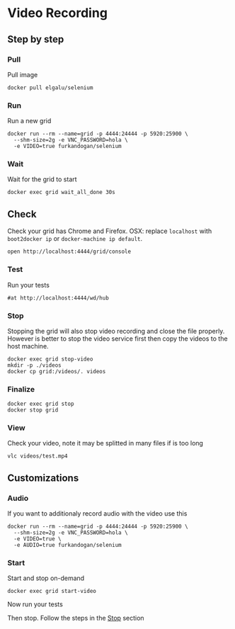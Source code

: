 # Video Recording

## Step by step

### Pull
Pull image

    docker pull elgalu/selenium

### Run
Run a new grid

    docker run --rm --name=grid -p 4444:24444 -p 5920:25900 \
      --shm-size=2g -e VNC_PASSWORD=hola \
      -e VIDEO=true furkandogan/selenium

### Wait
Wait for the grid to start

    docker exec grid wait_all_done 30s

## Check
Check your grid has Chrome and Firefox.
OSX: replace `localhost` with `boot2docker ip` or `docker-machine ip default`.

    open http://localhost:4444/grid/console

### Test
Run your tests

    #at http://localhost:4444/wd/hub

### Stop
Stopping the grid will also stop video recording and close the file properly.
However is better to stop the video service first then copy the videos to the host machine.

    docker exec grid stop-video
    mkdir -p ./videos
    docker cp grid:/videos/. videos

### Finalize
    docker exec grid stop
    docker stop grid

### View
Check your video, note it may be splitted in many files if is too long

    vlc videos/test.mp4

## Customizations

### Audio
If you want to additionaly record audio with the video use this

    docker run --rm --name=grid -p 4444:24444 -p 5920:25900 \
      --shm-size=2g -e VNC_PASSWORD=hola \
      -e VIDEO=true \
      -e AUDIO=true furkandogan/selenium

### Start
Start and stop on-demand

    docker exec grid start-video

Now run your tests

Then stop. Follow the steps in the [Stop](#stop) section
